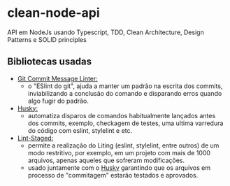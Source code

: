 # clean-node-api
API em NodeJs usando Typescript, TDD, Clean Architecture, Design Patterns e SOLID principles

## Bibliotecas usadas

- [Git Commit Message Linter:](https://github.com/legend80s/commit-msg-linter) 
  - o "ESlint do git", ajuda a manter um padrão na escrita dos commits, inviabilizando a conclusão do comando e disparando erros quando algo fugir do padrão.
- [Husky:](https://typicode.github.io/husky/#/) 
  - automatiza disparos de comandos habitualmente lançados antes dos commits, exemplo, checkagem de testes, uma ultima varredura do código com eslint, stylelint e etc.
- [Lint-Staged:](https://github.com/okonet/lint-staged) 
  - permite a realização do Liting (eslint, stylelint, entre outros) de um modo restritivo, por exemplo, em um projeto com mais de 1000 arquivos, apenas aqueles que sofreram modificações.
  - usado juntamente com o [Husky](https://typicode.github.io/husky/#/) garantindo que os arquivos em processo de "commitagem" estarão testados e aprovados.

 